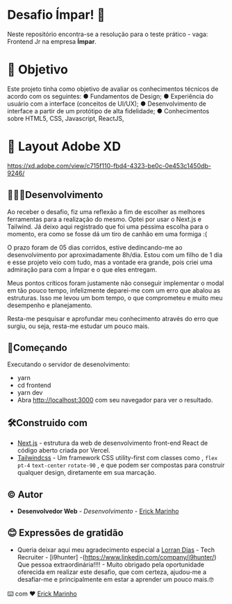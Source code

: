 # Desafio Ímpar! :rocket:
Neste repositório encontra-se a resolução para o teste prático - vaga: Frontend Jr na empresa **Ímpar**.

# 🎯 Objetivo
Este projeto tinha como objetivo de avaliar os conhecimentos técnicos de acordo com os seguintes:
● Fundamentos de Design;
● Experiência do usuário com a interface (conceitos de UI/UX);
● Desenvolvimento de interface a partir de um protótipo de alta fidelidade;
● Conhecimentos sobre HTML5, CSS, Javascript, ReactJS, 

# 🎨 Layout Adobe XD
https://xd.adobe.com/view/c715f110-fbd4-4323-be0c-0e453c1450db-9246/

## 👨🏾‍💻Desenvolvimento

Ao receber o desafio, fiz uma reflexão a fim de escolher as melhores ferramentas para a realização do mesmo. Optei por usar o Next.js e Tailwind. Já deixo aqui registrado que foi uma péssima escolha para o momento, era como se fosse dá um tiro de canhão em uma formiga :(

O prazo foram de 05 dias corridos, estive dedincando-me ao desenvolvimento por aproximadamente 8h/dia. Estou com um filho de 1 dia e esse projeto veio com tudo, mas a vontade era grande, pois criei uma admiração para com a Ímpar e o que eles entregam.

Meus pontos críticos foram justamente não conseguir implementar o modal em tão pouco tempo, infelizmente deparei-me com um erro que abalou as estruturas. Isso me levou um bom tempo, o que comprometeu e muito meu desempenho e planejamento.

Resta-me pesquisar e aprofundar meu conhecimento através do erro que surgiu, ou seja, resta-me estudar um pouco mais.


## 🛫Começando
Executando o servidor de desenolvimento:
- yarn
- cd frontend
- yarn dev
- Abra [http://localhost:3000](http://localhost:3000/) com seu navegador para ver o resultado.

## 🛠️Construido com
-   [Next.js](https://nextjs.org/)  - estrutura da web de desenvolvimento front-end React de código aberto criada por Vercel.
-   [Tailwindcss](https://tailwindcss.com/)  - Um framework CSS utility-first com classes como , `flex`  `pt-4`  `text-center`  `rotate-90` , e que podem ser compostas para construir qualquer design, diretamente em sua marcação. 

## ©️ Autor

-   **Desenvolvedor Web**  -  _Desenvolvimento_  -  [Erick Marinho](https://www.linkedin.com/in/erick-marinho/)

## 😊  Expressões de gratidão

-   Queria deixar aqui meu agradecimento especial a  [Lorran Dias](https://www.linkedin.com/in/lorran-dias-142191124/) - Tech Recruiter - [i9hunter] -(https://www.linkedin.com/company/i9hunter/)  Que pessoa extraordinária!!!! - Muito obrigado pela oportunidade oferecida em realizar este desafio, que com certeza, ajudou-me a desafiar-me e principalmente em estar a aprender um pouco mais.🤓 


⌨️ com ❤️  [Erick Marinho](https://github.com/Erick-Marinho)
